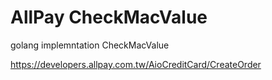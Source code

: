 # AllPay CheckMacValue

golang implemntation CheckMacValue

https://developers.allpay.com.tw/AioCreditCard/CreateOrder
